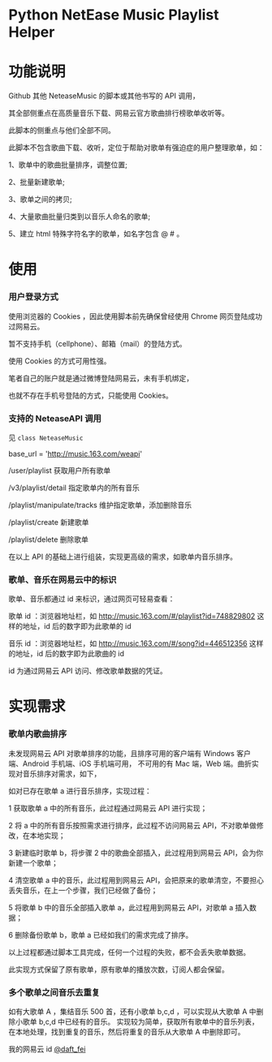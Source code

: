 # **Python NetEase Music Playlist Helper**

# 功能说明

Github 其他 NeteaseMusic 的脚本或其他书写的 API 调用，

其全部侧重点在高质量音乐下载、网易云官方歌曲排行榜歌单收听等。

此脚本的侧重点与他们全部不同。

此脚本不包含歌曲下载、收听，定位于帮助对歌单有强迫症的用户整理歌单，如：

1、歌单中的歌曲批量排序，调整位置;

2、批量新建歌单;

3、歌单之间的拷贝;

4、大量歌曲批量归类到以音乐人命名的歌单;

5、建立 html 特殊字符名字的歌单，如名字包含 @ # 。


# 使用

### 用户登录方式

使用浏览器的 Cookies ，因此使用脚本前先确保曾经使用 Chrome 网页登陆成功过网易云。

暂不支持手机（cellphone）、邮箱（mail）的登陆方式。

使用 Cookies 的方式可用性强。

笔者自己的账户就是通过微博登陆网易云，未有手机绑定，

也就不存在手机号登陆的方式，只能使用 Cookies。

### 支持的 NeteaseAPI 调用

见 `class NeteaseMusic`

base_url = 'http://music.163.com/weapi'

/user/playlist 获取用户所有歌单

/v3/playlist/detail 指定歌单内的所有音乐

/playlist/manipulate/tracks 维护指定歌单，添加删除音乐

/playlist/create 新建歌单

/playlist/delete 删除歌单

在以上 API 的基础上进行组装，实现更高级的需求，如歌单内音乐排序。

### 歌单、音乐在网易云中的标识

歌单、音乐都通过 id 来标识，通过网页可轻易查看：

歌单 id ：浏览器地址栏，如 http://music.163.com/#/playlist?id=748829802 这样的地址，id 后的数字即为此歌单的 id

音乐 id ：浏览器地址栏，如 http://music.163.com/#/song?id=446512356 这样的地址，id 后的数字即为此歌曲的 id

id 为通过网易云 API 访问、修改歌单数据的凭证。

# 实现需求

### 歌单内歌曲排序

未发现网易云 API 对歌单排序的功能，且排序可用的客户端有 Windows 客户端、Android 手机端、iOS 手机端可用，
不可用的有 Mac 端，Web 端。曲折实现对音乐排序对需求，如下，

如对已存在歌单 a 进行音乐排序，实现过程：

1 获取歌单 a 中的所有音乐，此过程通过网易云 API 进行实现；

2 将 a 中的所有音乐按照需求进行排序，此过程不访问网易云 API，不对歌单做修改，在本地实现；

3 新建临时歌单 b，将步骤 2 中的歌曲全部插入，此过程用到网易云 API，会为你新建一个歌单；

4 清空歌单 a 中的音乐，此过程用到网易云 API，会把原来的歌单清空，不要担心丢失音乐，在上一个步骤，我们已经做了备份；

5 将歌单 b 中的音乐全部插入歌单 a，此过程用到网易云 API，对歌单 a 插入数据；

6 删除备份歌单 b，歌单 a 已经如我们的需求完成了排序。

以上过程都通过脚本工具完成，任何一个过程的失败，都不会丢失歌单数据。

此实现方式保留了原有歌单，原有歌单的播放次数，订阅人都会保留。


### 多个歌单之间音乐去重复


如有大歌单 A ，集结音乐 500 首，还有小歌单 b,c,d ，可以实现从大歌单 A 中删除小歌单 b,c,d 中已经有的音乐。
实现较为简单，获取所有歌单中的音乐列表，在本地处理，找到重复的音乐，然后将重复的音乐从大歌单 A 中删除即可。


我的网易云 id [@daft_fei](http://music.163.com/#/user/home?id=1104001)
